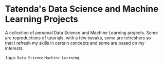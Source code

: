 # Tatenda's Data Science and Machine Learning Projects

A collection of personal Data Science and Machine Learning projects. Some are reproductions of tutorials, with a few tweaks, some are refreshers so that I refresh my skills in certain concepts and some are based on my interests. 

Tags:  `Data Science` `Machine Learning`

